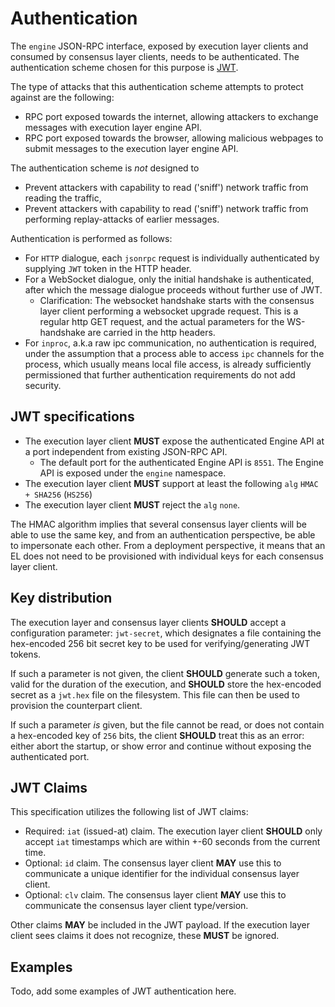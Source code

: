 # Authentication

The `engine` JSON-RPC interface, exposed by execution layer clients and consumed by consensus layer clients, needs to be authenticated. The authentication scheme chosen for this purpose is [JWT](https://jwt.io/).

The type of attacks that this authentication scheme attempts to protect against are the following:

- RPC port exposed towards the internet, allowing attackers to exchange messages with execution layer engine API.
- RPC port exposed towards the browser, allowing malicious webpages to submit messages to the execution layer engine API.

The authentication scheme is _not_ designed to

- Prevent attackers with capability to read ('sniff') network traffic from reading the traffic,
- Prevent attackers with capability to read ('sniff') network traffic from performing replay-attacks of earlier messages.

Authentication is performed as follows:

- For `HTTP` dialogue, each `jsonrpc` request is individually authenticated by supplying `JWT` token in the HTTP header.
- For a WebSocket dialogue, only the initial handshake is authenticated, after which the message dialogue proceeds without further use of JWT.
  - Clarification: The websocket handshake starts with the consensus layer client performing a websocket upgrade request. This is a regular http GET request, and the actual
parameters for the WS-handshake are carried in the http headers.
- For `inproc`, a.k.a raw ipc communication, no authentication is required, under the assumption that a process able to access `ipc` channels for the process, which usually means local file access, is already sufficiently permissioned that further authentication requirements do not add security.


## JWT specifications

- The execution layer client **MUST** expose the authenticated Engine API at a port independent from existing JSON-RPC API.
  - The default port for the authenticated Engine API is `8551`. The Engine API is exposed under the `engine` namespace.
- The execution layer client **MUST** support at least the following `alg` `HMAC + SHA256` (`HS256`)
- The execution layer client **MUST** reject the `alg` `none`.


The HMAC algorithm implies that several consensus layer clients will be able to use the same key, and from an authentication perspective, be able to impersonate each other. From a deployment perspective, it means that an EL does not need to be provisioned with individual keys for each consensus layer client.

## Key distribution

The execution layer and consensus layer clients **SHOULD** accept a configuration parameter: `jwt-secret`, which designates a file containing the hex-encoded 256 bit secret key to be used for verifying/generating JWT tokens.

If such a parameter is not given, the client **SHOULD** generate such a token, valid for the duration of the execution, and **SHOULD** store the hex-encoded secret as a `jwt.hex` file on the filesystem.  This file can then be used to provision the counterpart client.

If such a parameter _is_ given, but the file cannot be read, or does not contain a hex-encoded key of `256` bits, the client **SHOULD** treat this as an error: either abort the startup, or show error and continue without exposing the authenticated port.

## JWT Claims

This specification utilizes the following list of JWT claims:

- Required: `iat` (issued-at) claim. The execution layer client **SHOULD** only accept `iat` timestamps which are within +-60 seconds from the current time.
- Optional: `id` claim. The consensus layer client **MAY** use this to communicate a unique identifier for the individual consensus layer client.
- Optional: `clv` claim. The consensus layer client **MAY** use this to communicate the consensus layer client type/version.

Other claims **MAY** be included in the JWT payload. If the execution layer client sees claims it does not recognize, these **MUST** be ignored.

## Examples

Todo, add some examples of JWT authentication here.
